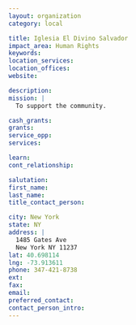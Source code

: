 ```yaml
---
layout: organization
category: local

title: Iglesia El Divino Salvador
impact_area: Human Rights
keywords: 
location_services: 
location_offices: 
website: 

description: 
mission: |
  To support the community.

cash_grants: 
grants: 
service_opp: 
services: 

learn: 
cont_relationship: 

salutation: 
first_name: 
last_name: 
title_contact_person: 

city: New York
state: NY
address: |
  1485 Gates Ave  
  New York NY 11237
lat: 40.698114
lng: -73.913611
phone: 347-421-8738
ext: 
fax: 
email: 
preferred_contact: 
contact_person_intro: 
---
```

